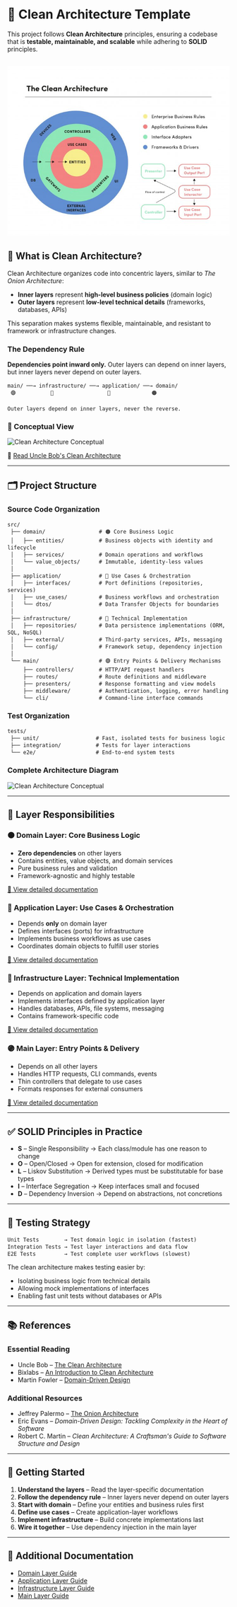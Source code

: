 # 🧹 Clean Architecture Template

This project follows **Clean Architecture** principles, ensuring a codebase that is **testable, maintainable, and scalable** while adhering to **SOLID** principles.

![Clean Architecture Diagram](img/clean_architecture_diagram.jpeg)
---

## 📐 What is Clean Architecture?

Clean Architecture organizes code into concentric layers, similar to *The Onion Architecture*:

- **Inner layers** represent **high-level business policies** (domain logic)
- **Outer layers** represent **low-level technical details** (frameworks, databases, APIs)

This separation makes systems flexible, maintainable, and resistant to framework or infrastructure changes.

### The Dependency Rule

**Dependencies point inward only.** Outer layers can depend on inner layers, but inner layers never depend on outer layers.
```
main/ ──→ infrastructure/ ──→ application/ ──→ domain/
 🟣           🔵                 🔴             🟠

Outer layers depend on inner layers, never the reverse.
```

### 🎯 Conceptual View
![Clean Architecture Conceptual](./diagrams/clean_arch_conceptual.mermaid)

🔗 [Read Uncle Bob's Clean Architecture](https://blog.cleancoder.com/uncle-bob/2012/08/13/the-clean-architecture.html)

---

## 🗂️ Project Structure

### Source Code Organization
```
src/
 ├── domain/                 # 🟠 Core Business Logic
 │   ├── entities/           # Business objects with identity and lifecycle
 │   ├── services/           # Domain operations and workflows
 │   └── value_objects/      # Immutable, identity-less values
 │
 ├── application/            # 🔴 Use Cases & Orchestration
 │   ├── interfaces/         # Port definitions (repositories, services)
 │   ├── use_cases/          # Business workflows and orchestration
 │   └── dtos/               # Data Transfer Objects for boundaries
 │
 ├── infrastructure/         # 🔵 Technical Implementation
 │   ├── repositories/       # Data persistence implementations (ORM, SQL, NoSQL)
 │   ├── external/           # Third-party services, APIs, messaging
 │   └── config/             # Framework setup, dependency injection
 │
 └── main/                   # 🟣 Entry Points & Delivery Mechanisms
     ├── controllers/        # HTTP/API request handlers
     ├── routes/             # Route definitions and middleware
     ├── presenters/         # Response formatting and view models
     ├── middleware/         # Authentication, logging, error handling
     └── cli/                # Command-line interface commands
```

### Test Organization
```
tests/
 ├── unit/                  # Fast, isolated tests for business logic
 ├── integration/           # Tests for layer interactions
 └── e2e/                   # End-to-end system tests
```

### Complete Architecture Diagram
![Clean Architecture Conceptual](./diagrams/clean_arch_diagram_dependencies.mermaid)

---

## 🎯 Layer Responsibilities

### 🟠 Domain Layer: Core Business Logic
- **Zero dependencies** on other layers
- Contains entities, value objects, and domain services
- Pure business rules and validation
- Framework-agnostic and highly testable

[📖 View detailed documentation](./docs/domain-layer.md)

### 🔴 Application Layer: Use Cases & Orchestration
- Depends **only** on domain layer
- Defines interfaces (ports) for infrastructure
- Implements business workflows as use cases
- Coordinates domain objects to fulfill user stories

[📖 View detailed documentation](./docs/application-layer.md)

### 🔵 Infrastructure Layer: Technical Implementation
- Depends on application and domain layers
- Implements interfaces defined by application layer
- Handles databases, APIs, file systems, messaging
- Contains framework-specific code

[📖 View detailed documentation](./docs/infrastructure-layer.md)

### 🟣 Main Layer: Entry Points & Delivery
- Depends on all other layers
- Handles HTTP requests, CLI commands, events
- Thin controllers that delegate to use cases
- Formats responses for external consumers

[📖 View detailed documentation](./docs/main-layer.md)

---

## ✅ SOLID Principles in Practice

- **S** – Single Responsibility → Each class/module has one reason to change
- **O** – Open/Closed → Open for extension, closed for modification
- **L** – Liskov Substitution → Derived types must be substitutable for base types
- **I** – Interface Segregation → Keep interfaces small and focused
- **D** – Dependency Inversion → Depend on abstractions, not concretions

---

## 🧪 Testing Strategy
```
Unit Tests        → Test domain logic in isolation (fastest)
Integration Tests → Test layer interactions and data flow
E2E Tests         → Test complete user workflows (slowest)
```

The clean architecture makes testing easier by:
- Isolating business logic from technical details
- Allowing mock implementations of interfaces
- Enabling fast unit tests without databases or APIs

---

## 📚 References

### Essential Reading
- Uncle Bob – [The Clean Architecture](https://blog.cleancoder.com/uncle-bob/2012/08/13/the-clean-architecture.html)
- Bixlabs – [An Introduction to Clean Architecture](https://bixlabs.com/clean-architecture/)
- Martin Fowler – [Domain-Driven Design](https://martinfowler.com/bliki/DomainDrivenDesign.html)

### Additional Resources
- Jeffrey Palermo – [The Onion Architecture](https://jeffreypalermo.com/2008/07/the-onion-architecture-part-1/)
- Eric Evans – *Domain-Driven Design: Tackling Complexity in the Heart of Software*
- Robert C. Martin – *Clean Architecture: A Craftsman's Guide to Software Structure and Design*

---

## 🚀 Getting Started

1. **Understand the layers** – Read the layer-specific documentation
2. **Follow the dependency rule** – Inner layers never depend on outer layers
3. **Start with domain** – Define your entities and business rules first
4. **Define use cases** – Create application-layer workflows
5. **Implement infrastructure** – Build concrete implementations last
6. **Wire it together** – Use dependency injection in the main layer

---

## 📖 Additional Documentation

- [Domain Layer Guide](./docs/domain-layer.md)
- [Application Layer Guide](./docs/application-layer.md)
- [Infrastructure Layer Guide](./docs/infrastructure-layer.md)
- [Main Layer Guide](./docs/main-layer.md)